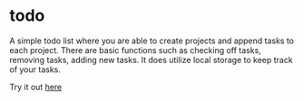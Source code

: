 # todo

A simple todo list where you are able to create projects and append tasks to each project.
There are basic functions such as checking off tasks, removing tasks, adding new tasks. It does utilize local storage to keep track of your tasks.

Try it out [here](https://alexruu.github.io/todo/)
